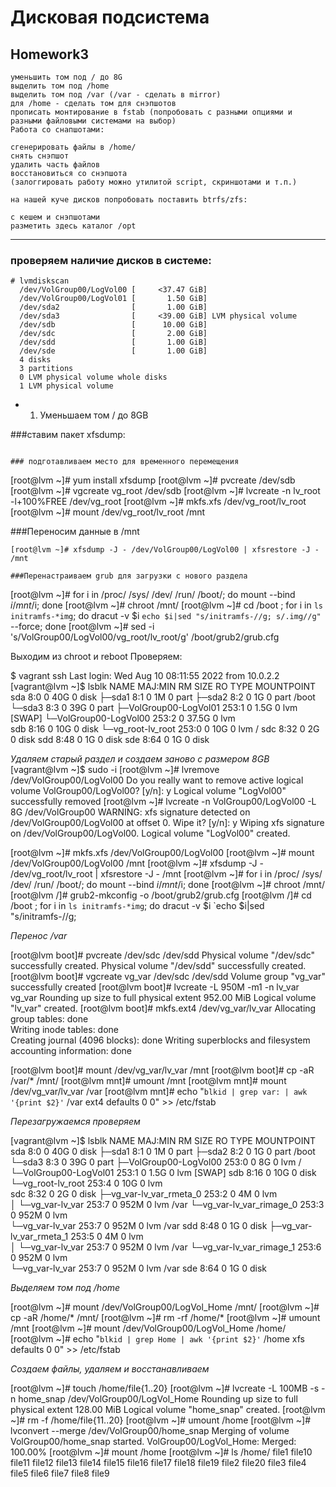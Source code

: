 # **Дисковая подсистема**

## **Homework3**


    уменьшить том под / до 8G
    выделить том под /home
    выделить том под /var (/var - сделать в mirror)
    для /home - сделать том для снэпшотов
    прописать монтирование в fstab (попробовать с разными опциями и разными файловыми системами на выбор)
    Работа со снапшотами:

    сгенерировать файлы в /home/
    снять снэпшот
    удалить часть файлов
    восстановиться со снэпшота
    (залоггировать работу можно утилитой script, скриншотами и т.п.)

    на нашей куче дисков попробовать поставить btrfs/zfs:

    с кешем и снэпшотами
    разметить здесь каталог /opt
___

### проверяем наличие дисков в системе:

```
# lvmdiskscan 
  /dev/VolGroup00/LogVol00 [     <37.47 GiB] 
  /dev/VolGroup00/LogVol01 [       1.50 GiB] 
  /dev/sda2                [       1.00 GiB] 
  /dev/sda3                [     <39.00 GiB] LVM physical volume
  /dev/sdb                 [      10.00 GiB] 
  /dev/sdc                 [       2.00 GiB] 
  /dev/sdd                 [       1.00 GiB] 
  /dev/sde                 [       1.00 GiB] 
  4 disks
  3 partitions
  0 LVM physical volume whole disks
  1 LVM physical volume
```
- 1. Уменьшаем том / до 8GB

###ставим пакет xfsdump:

```yum install xfsdump

### подготавливаем место для временного перемещения
```
[root@lvm ~]# yum install xfsdump
[root@lvm ~]# pvcreate /dev/sdb
[root@lvm ~]# vgcreate vg_root /dev/sdb
[root@lvm ~]# lvcreate -n lv_root -l+100%FREE /dev/vg_root
[root@lvm ~]# mkfs.xfs /dev/vg_root/lv_root
[root@lvm ~]# mount /dev/vg_root/lv_root /mnt

###Переносим данные в /mnt
```
[root@lvm ~]# xfsdump -J - /dev/VolGroup00/LogVol00 | xfsrestore -J - /mnt

###Перенастраиваем grub для загрузки с нового раздела
```
[root@lvm ~]# for i in /proc/ /sys/ /dev/ /run/ /boot/; do mount --bind $i /mnt/$i; done
[root@lvm ~]# chroot /mnt/
[root@lvm ~]#  cd /boot ; for i in `ls initramfs-*img`; do dracut -v $i `echo $i|sed "s/initramfs-//g; s/.img//g"` --force; done
[root@lvm ~]# sed -i 's/VolGroup00\/LogVol00/vg_root\/lv_root/g' /boot/grub2/grub.cfg 


Выходим из chroot и reboot
Проверяем:

$ vagrant ssh
Last login: Wed Aug 10 08:11:55 2022 from 10.0.2.2
[vagrant@lvm ~]$ lsblk 
NAME                    MAJ:MIN RM  SIZE RO TYPE MOUNTPOINT
sda                       8:0    0   40G  0 disk 
├─sda1                    8:1    0    1M  0 part 
├─sda2                    8:2    0    1G  0 part /boot
└─sda3                    8:3    0   39G  0 part 
  ├─VolGroup00-LogVol01 253:1    0  1.5G  0 lvm  [SWAP]
  └─VolGroup00-LogVol00 253:2    0 37.5G  0 lvm  
sdb                       8:16   0   10G  0 disk 
└─vg_root-lv_root       253:0    0   10G  0 lvm  /
sdc                       8:32   0    2G  0 disk 
sdd                       8:48   0    1G  0 disk 
sde                       8:64   0    1G  0 disk 

*Удаляем старый раздел и создаем заново с размером 8GB*
[vagrant@lvm ~]$ sudo -i
[root@lvm ~]#  lvremove /dev/VolGroup00/LogVol00 
Do you really want to remove active logical volume VolGroup00/LogVol00? [y/n]: y
  Logical volume "LogVol00" successfully removed
[root@lvm ~]# lvcreate -n VolGroup00/LogVol00 -L 8G /dev/VolGroup00
WARNING: xfs signature detected on /dev/VolGroup00/LogVol00 at offset 0. Wipe it? [y/n]: y
  Wiping xfs signature on /dev/VolGroup00/LogVol00.
  Logical volume "LogVol00" created.

[root@lvm ~]#  mkfs.xfs /dev/VolGroup00/LogVol00
[root@lvm ~]#  mount /dev/VolGroup00/LogVol00 /mnt
[root@lvm ~]#  xfsdump -J - /dev/vg_root/lv_root | xfsrestore -J - /mnt
[root@lvm ~]#  for i in /proc/ /sys/ /dev/ /run/ /boot/; do mount --bind $i /mnt/$i; done
[root@lvm ~]# chroot /mnt/
[root@lvm /]#  grub2-mkconfig -o /boot/grub2/grub.cfg
[root@lvm /]#  cd /boot ; for i in `ls initramfs-*img`; do dracut -v $i `echo $i|sed "s/initramfs-//g;

*Перенос /var*

[root@lvm boot]# pvcreate /dev/sdc /dev/sdd
  Physical volume "/dev/sdc" successfully created.
  Physical volume "/dev/sdd" successfully created.
[root@lvm boot]# vgcreate vg_var /dev/sdc /dev/sdd
  Volume group "vg_var" successfully created
[root@lvm boot]#  lvcreate -L 950M -m1 -n lv_var vg_var
  Rounding up size to full physical extent 952.00 MiB
  Logical volume "lv_var" created.
[root@lvm boot]#  mkfs.ext4 /dev/vg_var/lv_var
Allocating group tables: done                            
Writing inode tables: done                            
Creating journal (4096 blocks): done
Writing superblocks and filesystem accounting information: done

[root@lvm boot]#  mount /dev/vg_var/lv_var /mnt
[root@lvm boot]#  cp -aR /var/* /mnt/ 
[root@lvm mnt]#  umount /mnt
[root@lvm mnt]# mount /dev/vg_var/lv_var /var
[root@lvm mnt]# echo "`blkid | grep var: | awk '{print $2}'` /var ext4 defaults 0 0" >> /etc/fstab

*Перезагружаемся проверяем*

[vagrant@lvm ~]$ lsblk 
NAME                     MAJ:MIN RM  SIZE RO TYPE MOUNTPOINT
sda                        8:0    0   40G  0 disk 
├─sda1                     8:1    0    1M  0 part 
├─sda2                     8:2    0    1G  0 part /boot
└─sda3                     8:3    0   39G  0 part 
  ├─VolGroup00-LogVol00  253:0    0    8G  0 lvm  /
  └─VolGroup00-LogVol01  253:1    0  1.5G  0 lvm  [SWAP]
sdb                        8:16   0   10G  0 disk 
└─vg_root-lv_root        253:4    0   10G  0 lvm  
sdc                        8:32   0    2G  0 disk 
├─vg_var-lv_var_rmeta_0  253:2    0    4M  0 lvm  
│ └─vg_var-lv_var        253:7    0  952M  0 lvm  /var
└─vg_var-lv_var_rimage_0 253:3    0  952M  0 lvm  
  └─vg_var-lv_var        253:7    0  952M  0 lvm  /var
sdd                        8:48   0    1G  0 disk 
├─vg_var-lv_var_rmeta_1  253:5    0    4M  0 lvm  
│ └─vg_var-lv_var        253:7    0  952M  0 lvm  /var
└─vg_var-lv_var_rimage_1 253:6    0  952M  0 lvm  
  └─vg_var-lv_var        253:7    0  952M  0 lvm  /var
sde                        8:64   0    1G  0 disk 

*Выделяем том под /home*

[root@lvm ~]#  mount /dev/VolGroup00/LogVol_Home /mnt/
[root@lvm ~]#  cp -aR /home/* /mnt/
[root@lvm ~]#  rm -rf /home/*
[root@lvm ~]# umount /mnt
[root@lvm ~]#  mount /dev/VolGroup00/LogVol_Home /home/
[root@lvm ~]# echo "`blkid | grep Home | awk '{print $2}'` /home xfs defaults 0 0" >> /etc/fstab

*Создаем файлы, удаляем и восстанавливаем*

[root@lvm ~]# touch /home/file{1..20}
[root@lvm ~]#  lvcreate -L 100MB -s -n home_snap /dev/VolGroup00/LogVol_Home
  Rounding up size to full physical extent 128.00 MiB
  Logical volume "home_snap" created.
[root@lvm ~]# rm -f /home/file{11..20}
[root@lvm ~]# umount /home
[root@lvm ~]#  lvconvert --merge /dev/VolGroup00/home_snap
  Merging of volume VolGroup00/home_snap started.
  VolGroup00/LogVol_Home: Merged: 100.00%
[root@lvm ~]# mount /home
[root@lvm ~]# ls /home/
file1  file10  file11  file12  file13  file14  file15  file16  file17  file18  file19  file2  file20  file3  file4  file5  file6  file7  file8  file9


